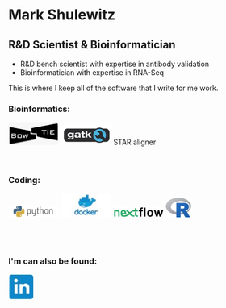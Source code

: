 # Mark Shulewitz
## R&D Scientist & Bioinformatician  

- R&D bench scientist with expertise in antibody validation  
- Bioinformatician with expertise in RNA-Seq

This is where I keep all of the software that I write for me work.
 
### Bioinformatics:
<img src="/images/bowtie.jpg" width="100"> <img src="/images/gatk.jpg" width="100"> STAR aligner
<br><br><br>
### Coding:  
<img src="/images/Python.jpg" width="100"> <img src="/images/docker.jpg" width="100"> <img src="/images/nextflow.jpg" width="100">  <img src="/images/R.jpg" width="50">  
<br> <br> <br>
### I'm can also be found:  
[<img src="/images/LinkedIn.jpg" width="50" height="50">](https://www.linkedin.com/in/markshulewitz/)


<!--
**mshulew/mshulew** is a ✨ _special_ ✨ repository because its `README.md` (this file) appears on your GitHub profile.

Here are some ideas to get you started:

- 🔭 I’m currently working on ...
- 🌱 I’m currently learning ...
- 👯 I’m looking to collaborate on ...
- 🤔 I’m looking for help with ...
- 💬 Ask me about ...
- 📫 How to reach me: ...
- 😄 Pronouns: ...
- ⚡ Fun fact: ...
-->
